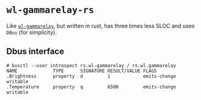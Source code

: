 # `wl-gammarelay-rs`

Like [`wl-gammarelay`](https://github.com/jeremija/wl-gammarelay), but written in rust, has three times less SLOC and uses `DBus` (for simplicity).

## Dbus interface

```
# busctl --user introspect rs.wl-gammarelay / rs.wl.gammarelay
NAME             TYPE      SIGNATURE RESULT/VALUE FLAGS
.Brightness      property  d         1            emits-change writable
.Temperature     property  q         6500         emits-change writable
```
